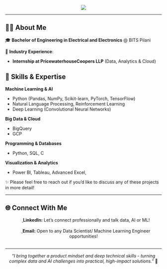 <!-- Banner / Greeting -->
<p align="center">
  <img src="https://capsule-render.vercel.app/api?type=waving&height=300&color=gradient&text=Hello👋,%20I'm%20Tavish%20Tayal%20&animation=fadeIn" />
</p>

---

## 👩‍💻 About Me  

🎓 **Bachelor of Engineering in Electrical and Electronics** @ BITS Pilani 

💼 **Industry Experience**:  
- **Internship at PricewaterhouseCoopers LLP** (Data, Analytics & Cloud) 

## 🚀 Skills & Expertise  

**Machine Learning & AI**  
- Python (Pandas, NumPy, Scikit-learn, PyTorch, TensorFlow)
- Natural Language Processing, Reinforcement Learning
- Deep Learning (Convolutional Neural Networks)

**Big Data & Cloud**  
- BigQuery  
- GCP  

**Programming & Databases**  
- Python, SQL, C

**Visualization & Analytics**  
- Power BI, Tableau, Advanced Excel, 

✨ Please feel free to reach out if you’d like to discuss any of these projects in more detail! 

---

## 🌐 Connect With Me  

<p align="center">
  <a href="https://www.linkedin.com/in/tavish-tayal/">
    <img src="https://skillicons.dev/icons?i=linkedin" height="15" />
  </a> 
  <b>LinkedIn:</b> Let’s connect professionally and talk data, AI or ML!  
  <br><br>
  
  <a href="mailto:tavishtayal@gmail.com">
    <img src="https://img.shields.io/badge/Email-D14836?style=for-the-badge&logo=gmail&logoColor=white" height="15"/>
  </a> 
  <b>Email:</b> Open to any Data Scientist/ Machine Learning Engineer opportunities! 
  <br><br>
</p>

---

<p align="center">
  <em>“I bring together a product mindset and deep technical skills - turning complex data and AI challenges into practical, high-impact solutions.”</em> 🚀
</p>
